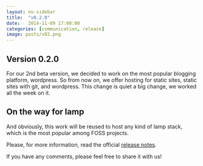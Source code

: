 ```yaml
---
layout: no-sidebar
title:  "v0.2.0"
date:   2014-11-09 17:00:00
categories: [communication, release]
image: posts/v02.png
---
```


## Version 0.2.0

For our 2nd beta version, we decided to work on the most popular blogging platform, wordpress. So from now on, we offer hosting for static sites, static sites with git, and wordpress. This change is quiet a big change, we worked all the week on it.

## On the way for lamp

And obviously, this work will be reused to host any kind of lamp stack, which is the most popular among FOSS projects.

Please, for more information, read the official [release notes](https://github.com/indiehosters/indiehosters/releases/tag/0.2.0).

If you have any comments, please feel free to share it with us!
